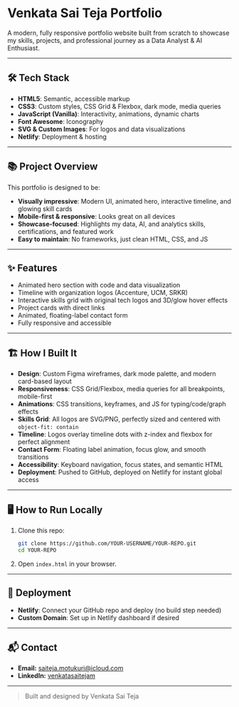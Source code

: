 # Venkata Sai Teja Portfolio

A modern, fully responsive portfolio website built from scratch to showcase my skills, projects, and professional journey as a Data Analyst & AI Enthusiast.

---

## 🛠️ Tech Stack
- **HTML5**: Semantic, accessible markup
- **CSS3**: Custom styles, CSS Grid & Flexbox, dark mode, media queries
- **JavaScript (Vanilla)**: Interactivity, animations, dynamic charts
- **Font Awesome**: Iconography
- **SVG & Custom Images**: For logos and data visualizations
- **Netlify**: Deployment & hosting

---

## 📚 Project Overview
This portfolio is designed to be:
- **Visually impressive**: Modern UI, animated hero, interactive timeline, and glowing skill cards
- **Mobile-first & responsive**: Looks great on all devices
- **Showcase-focused**: Highlights my data, AI, and analytics skills, certifications, and featured work
- **Easy to maintain**: No frameworks, just clean HTML, CSS, and JS

---

## ✨ Features
- Animated hero section with code and data visualization
- Timeline with organization logos (Accenture, UCM, SRKR)
- Interactive skills grid with original tech logos and 3D/glow hover effects
- Project cards with direct links
- Animated, floating-label contact form
- Fully responsive and accessible

---

## 🏗️ How I Built It
- **Design**: Custom Figma wireframes, dark mode palette, and modern card-based layout
- **Responsiveness**: CSS Grid/Flexbox, media queries for all breakpoints, mobile-first
- **Animations**: CSS transitions, keyframes, and JS for typing/code/graph effects
- **Skills Grid**: All logos are SVG/PNG, perfectly sized and centered with `object-fit: contain`
- **Timeline**: Logos overlay timeline dots with z-index and flexbox for perfect alignment
- **Contact Form**: Floating label animation, focus glow, and smooth transitions
- **Accessibility**: Keyboard navigation, focus states, and semantic HTML
- **Deployment**: Pushed to GitHub, deployed on Netlify for instant global access

---

## 🖥️ How to Run Locally
1. Clone this repo:
   ```bash
   git clone https://github.com/YOUR-USERNAME/YOUR-REPO.git
   cd YOUR-REPO
   ```
2. Open `index.html` in your browser.

---

## 🚀 Deployment
- **Netlify**: Connect your GitHub repo and deploy (no build step needed)
- **Custom Domain**: Set up in Netlify dashboard if desired

---

## 📬 Contact
- **Email:** saiteja.motukuri@icloud.com
- **LinkedIn:** [venkatasaitejam](https://www.linkedin.com/in/venkatasaitejam)

---

> Built and designed by Venkata Sai Teja 
